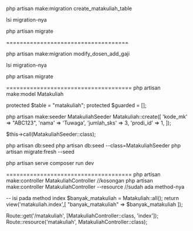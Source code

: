 php artisan make:migration create_matakuliah_table

Isi migration-nya

php artisan migrate

====================================

php artisan make:migration modify_dosen_add_gaji

Isi migration-nya

php artisan migrate

=====================================
php artisan make:model Matakuliah

protected $table = "matakuliah";
protected $guarded = [];

php artisan make:seeder MatakuliahSeeder
Matakuliah::create([
            'kode_mk' => "ABC123",
            'nama' => 'Tuwaga',
            'jumlah_sks' => 3,
            'prodi_id' => 1,
        ]);

$this->call(MatakuliahSeeder::class);

php artisan db:seed
php artisan db:seed --class=MatakuliahSeeder
php artisan migrate:fresh --seed


php artisan serve
composer run dev

=====================================
php artisan make:controller MatakuliahController //kosongan
php artisan make:controller MatakuliahController --resource //sudah ada method-nya

-- isi pada method index
$banyak_matakuliah = Matakuliah::all();
return view('matakuliah.index',[
    "banyak_matakuliah" => $banyak_matakuliah
]);


Route::get('/matakuliah', [MatakuliahController::class, 'index']);
Route::resource('matakuliah', MatakuliahController::class);


